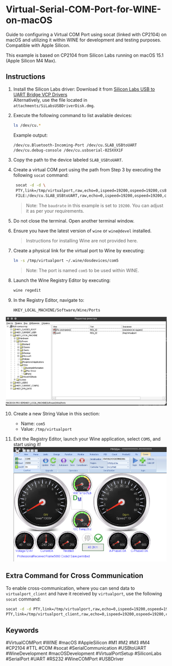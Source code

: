 
# Virtual-Serial-COM-Port-for-WINE-on-macOS
Guide to configuring a Virtual COM Port using socat (linked with CP2104) on macOS and utilizing it within WINE for development and testing purposes. Compatible with Apple Silicon.

This example is based on CP2104 from Silicon Labs running on macOS 15.1 (Apple Silicon M4 Max).

## Instructions

1. Install the Silicon Labs driver:
   Download it from [Silicon Labs USB to UART Bridge VCP Drivers](https://www.silabs.com/developer-tools/usb-to-uart-bridge-vcp-drivers?tab=downloads)  
   Alternatively, use the file located in `attachments/SiLabsUSBDriverDisk.dmg`.

2. Execute the following command to list available devices:
   ```bash
   ls /dev/cu.*
   ```
   Example output:
   ```
   /dev/cu.Bluetooth-Incoming-Port /dev/cu.SLAB_USBtoUART /dev/cu.debug-console /dev/cu.usbserial-025XXX1F
   ```

3. Copy the path to the device labeled `SLAB_USBtoUART`.

4. Create a virtual COM port using the path from Step 3 by executing the following `socat` command:
   ```bash
    socat -d -d \
    PTY,link=/tmp/virtualport,raw,echo=0,ispeed=19200,ospeed=19200,cs8,clocal,ignbrk,cread \
    FILE:/dev/cu.SLAB_USBtoUART,raw,echo=0,ispeed=19200,ospeed=19200,cs8,clocal,ignbrk,cread
   ```
   > Note: The `baudrate` in this example is set to `19200`. You can adjust it as per your requirements.

5. Do not close the terminal. Open another terminal window.

6. Ensure you have the latest version of `wine` or `wine@devel` installed.  
   > Instructions for installing Wine are not provided here.

7. Create a physical link for the virtual port to Wine by executing:
   ```bash
   ln -s /tmp/virtualport ~/.wine/dosdevices/com5
   ```
   > Note: The port is named `com5` to be used within WINE.

8. Launch the Wine Registry Editor by executing:
   ```bash
   wine regedit
   ```

9. In the Registry Editor, navigate to:
   ```
   HKEY_LOCAL_MACHINE/Software/Wine/Ports
   ```
![wine regedit](images/regedit.png)

10. Create a new String Value in this section:
    - Name: `com5`
    - Value: `/tmp/virtualport`

11. Exit the Registry Editor, launch your Wine application, select `COM5`, and start using it!
![wine FarDriver.exe](images/fd.png)


## Extra Command for Cross Communication

To enable cross-communication, where you can send data to `virtualport_client` and have it received by `virtualport`, use the following `socat` command:
```bash
socat -d -d PTY,link=/tmp/virtualport,raw,echo=0,ispeed=19200,ospeed=19200,cs8,clocal,ignbrk,cread \\
PTY,link=/tmp/virtualport_client,raw,echo=0,ispeed=19200,ospeed=19200,cs8,clocal,ignbrk,cread
```

## Keywords

#VirtualCOMPort #WINE #macOS #AppleSilicon #M1 #M2 #M3 #M4 #CP2104 #TTL #COM #socat #SerialCommunication #USBtoUART #WineDevelopment #macOSDevelopment #VirtualPortSetup #SiliconLabs #SerialPort #UART #RS232 #WineCOMPort #USBDriver
